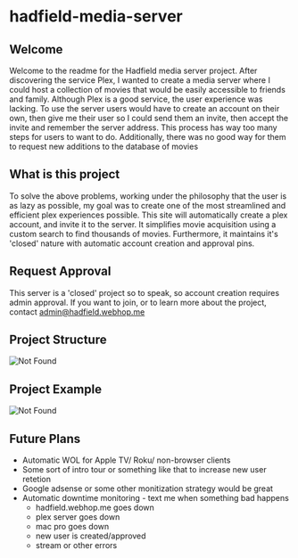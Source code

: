 # hadfield-media-server

## Welcome
Welcome to the readme for the Hadfield media server project. After discovering the service Plex, I wanted to create a media server where I could host a collection of movies that would be easily accessible to friends and family. Although Plex is a good service, the user experience was lacking. To use the server users would have to create an account on their own, then give me their user so I could send them an invite, then accept the invite and remember the server address. This process has way too many steps for users to want to do. Additionally, there was no good way for them to request new additions to the database of movies

## What is this project
To solve the above problems, working under the philosophy that the user is as lazy as possible, my goal was to create one of the most streamlined and efficient plex experiences possible. This site will automatically create a plex account, and invite it to the server. It simplifies movie acquisition using a custom search to find thousands of movies. Furthermore, it maintains it's 'closed' nature with automatic account creation and approval pins.

## Request Approval
This server is a 'closed' project so to speak, so account creation requires admin approval. If you want to join, or to learn more about the project, contact admin@hadfield.webhop.me


## Project Structure
![Not Found](http://hadfield.webhop.me/assets/Plex%20Detailed%20Fixed.png)


## Project Example
![Not Found](http://hadfield.webhop.me/assets/optimized-demo.gif)


## Future Plans
* Automatic WOL for Apple TV/ Roku/ non-browser clients
* Some sort of intro tour or something like that to increase new user retetion
* Google adsense or some other monitization strategy would be great
* Automatic downtime monitoring - text me when something bad happens
    * hadfield.webhop.me goes down
    * plex server goes down
    * mac pro goes down
    * new user is created/approved
    * stream or other errors
